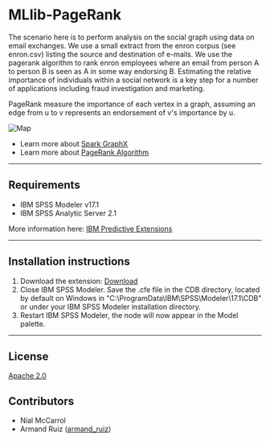 # MLlib-PageRank
The scenario here is to perform analysis on the social graph using data on email exchanges.  We use a small extract from the enron corpus (see enron.csv) listing the source and destination of e-mails.  We use the pagerank algorithm to rank enron employees where an email from person A to person B is seen as A in some way endorsing B. Estimating the relative importance of individuals within a social network is a key step for a number of applications including fraud investigation and
marketing.

PageRank measure the importance of each vertex in a graph, assuming an edge from u to v represents an endorsement of v's importance by u. 


![Map](https://raw.githubusercontent.com/IBMPredictiveAnalytics/MLlib-Pagerank/master/Screenshot/Illustration1.png)
 
 - Learn more about [Spark GraphX][25]
 - Learn more about [PageRank Algorithm][26]

---
Requirements
----
- IBM SPSS Modeler v17.1
- IBM SPSS Analytic Server 2.1

More information here: [IBM Predictive Extensions][2]

---
Installation instructions
----
1. Download the extension: [Download][3] 
2. Close IBM SPSS Modeler. Save the .cfe file in the CDB directory, located by default on Windows in "C:\ProgramData\IBM\SPSS\Modeler\17.1\CDB" or under your IBM SPSS Modeler installation directory.
3. Restart IBM SPSS Modeler, the node will now appear in the Model palette.


---
License
----

[Apache 2.0][1]


Contributors
----
 -  Nial McCarrol
- Armand Ruiz ([armand_ruiz](https://twitter.com/armand_ruiz))


[1]: http://www.apache.org/licenses/LICENSE-2.0.html
[2]:https://developer.ibm.com/predictiveanalytics/downloads/#tab2
[3]:https://github.com/IBMPredictiveAnalytics/MLlib-Pagerank/raw/master/Source%20code/SparkPageRank.cfe
[4]:https://cran.r-project.org/web/packages/RCurl/
[5]:https://github.com/IBMPredictiveAnalytics/Get-Coordinates-Esri/raw/master/Documentation/Geocoding-SPSSModelerExtension.pdf
[6]:https://github.com/IBMPredictiveAnalytics/Get-Coordinates-Esri/tree/master/Example
[10]:https://developer.ibm.com/predictiveanalytics/2015/03/11/tweets-during-esri-dev-summit-and-bnp-paribas-open/

[25]:https://spark.apache.org/docs/1.1.0/graphx-programming-guide.html
[26]:https://spark.apache.org/docs/1.1.0/graphx-programming-guide.html#pagerank

